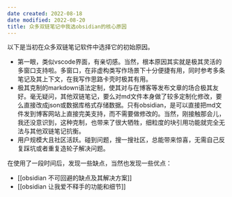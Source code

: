 ```yaml
---
date created: 2022-08-18
date modified: 2022-08-20
title: 众多双链笔记中我选obsidian的核心原因
---
```


以下是当初在众多双链笔记软件中选择它的初始原因。

- 第一眼，类似vscode界面，有亲切感。当然，根本原因其实就是极其灵活的多窗口支持啦。多窗口，在非虚构类写作场景下十分便捷有用，同时参考多条笔记及其上下文，在我写作思路卡壳时极其有用。
- 极其克制的markdown语法定制，使其对与在博客等发布文章的场合极其友好。毫无疑问，其他双链笔记，要么对md文件本身做了较多定制化修改，要么直接改成json或数据库格式存储数据。只有obsidian，是可以直接把md文件发到博客网站上直接完美支持，而不需要做修改的。当然，刚接触那会儿，我还没意识到，这种克制，也带来了很大牺牲，细粒度的块引用功能就完全无法与其他双链笔记抗衡。
- 用户规模大且社区活跃。碰到问题，搜一搜社区，总能带来惊喜，无需自己反复踩坑或者重复造轮子解决问题。

在使用了一段时间后，发现一些缺点，当然也发现一些优点：  
- [[obsidian 不可回避的缺点及其解决方案]]
- [[obsidian 让我爱不释手的功能和细节]]